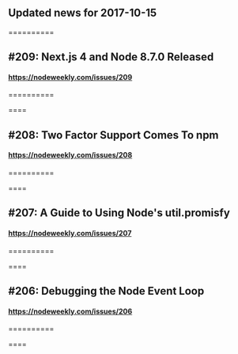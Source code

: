 ## Updated news for 2017-10-15 

==========
## #209: Next.js 4 and Node 8.7.0 Released
#### https://nodeweekly.com/issues/209

==========

====
## #208: Two Factor Support Comes To npm
#### https://nodeweekly.com/issues/208

==========

====
## #207: A Guide to Using Node's util.promisfy
#### https://nodeweekly.com/issues/207

==========

====
## #206: Debugging the Node Event Loop
#### https://nodeweekly.com/issues/206

==========

====
